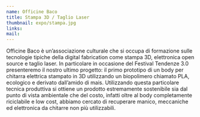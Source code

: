 ```yaml
---
name: Officine Baco
title: Stampa 3D / Taglio Laser
thumbnail: expo/stampa.jpg
links:
mail:
---
```


Officine Baco è un’associazione culturale che si occupa di formazione sulle tecnologie tipiche della digital fabrication come stampa 3D, elettronica open source e taglio laser. In particolare in occasione del Festival Tendenze 3.0 presenteremo il nostro ultimo progetto: il primo prototipo di un body per chitarra elettrica stampato in 3D utilizzando un biopolimero chiamato PLA, ecologico e derivato dall’amido di mais. Utilizzando questa particolare tecnica produttiva si ottiene un prodotto estremamente sostenibile sia dal punto di vista ambientale che del costo, infatti oltre al body completamente riciclabile e low cost, abbiamo cercato di recuperare manico, meccaniche ed elettronica da chitarre non più utilizzabili.

